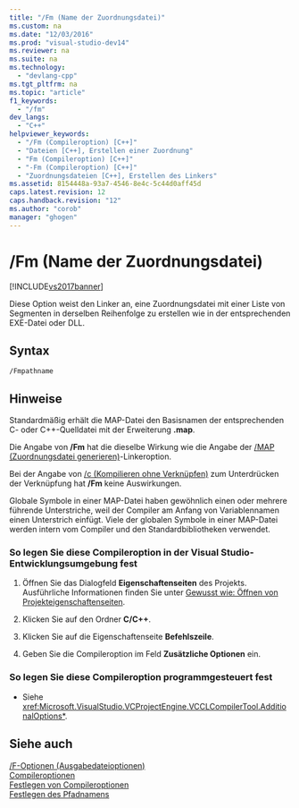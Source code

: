 ```yaml
---
title: "/Fm (Name der Zuordnungsdatei)"
ms.custom: na
ms.date: "12/03/2016"
ms.prod: "visual-studio-dev14"
ms.reviewer: na
ms.suite: na
ms.technology: 
  - "devlang-cpp"
ms.tgt_pltfrm: na
ms.topic: "article"
f1_keywords: 
  - "/fm"
dev_langs: 
  - "C++"
helpviewer_keywords: 
  - "/Fm (Compileroption) [C++]"
  - "Dateien [C++], Erstellen einer Zuordnung"
  - "Fm (Compileroption) [C++]"
  - "-Fm (Compileroption) [C++]"
  - "Zuordnungsdateien [C++], Erstellen des Linkers"
ms.assetid: 8154448a-93a7-4546-8e4c-5c44d0aff45d
caps.latest.revision: 12
caps.handback.revision: "12"
ms.author: "corob"
manager: "ghogen"
---
```

# /Fm (Name der Zuordnungsdatei)
[!INCLUDE[vs2017banner](../../assembler/inline/includes/vs2017banner.md)]

Diese Option weist den Linker an, eine Zuordnungsdatei mit einer Liste von Segmenten in derselben Reihenfolge zu erstellen wie in der entsprechenden EXE\-Datei oder DLL.  
  
## Syntax  
  
```  
/Fmpathname  
```  
  
## Hinweise  
 Standardmäßig erhält die MAP\-Datei den Basisnamen der entsprechenden C\- oder C\+\+\-Quelldatei mit der Erweiterung **.map**.  
  
 Die Angabe von **\/Fm** hat die dieselbe Wirkung wie die Angabe der [\/MAP \(Zuordnungsdatei generieren\)](../../build/reference/map-generate-mapfile.md)\-Linkeroption.  
  
 Bei der Angabe von [\/c \(Kompilieren ohne Verknüpfen\)](../../build/reference/c-compile-without-linking.md) zum Unterdrücken der Verknüpfung hat **\/Fm** keine Auswirkungen.  
  
 Globale Symbole in einer MAP\-Datei haben gewöhnlich einen oder mehrere führende Unterstriche, weil der Compiler am Anfang von Variablennamen einen Unterstrich einfügt.  Viele der globalen Symbole in einer MAP\-Datei werden intern vom Compiler und den Standardbibliotheken verwendet.  
  
### So legen Sie diese Compileroption in der Visual Studio\-Entwicklungsumgebung fest  
  
1.  Öffnen Sie das Dialogfeld **Eigenschaftenseiten** des Projekts.  Ausführliche Informationen finden Sie unter [Gewusst wie: Öffnen von Projekteigenschaftenseiten](../../misc/how-to-open-project-property-pages.md).  
  
2.  Klicken Sie auf den Ordner **C\/C\+\+**.  
  
3.  Klicken Sie auf die Eigenschaftenseite **Befehlszeile**.  
  
4.  Geben Sie die Compileroption im Feld **Zusätzliche Optionen** ein.  
  
### So legen Sie diese Compileroption programmgesteuert fest  
  
-   Siehe <xref:Microsoft.VisualStudio.VCProjectEngine.VCCLCompilerTool.AdditionalOptions*>.  
  
## Siehe auch  
 [\/F\-Optionen \(Ausgabedateioptionen\)](../../build/reference/output-file-f-options.md)   
 [Compileroptionen](../../build/reference/compiler-options.md)   
 [Festlegen von Compileroptionen](../../build/reference/setting-compiler-options.md)   
 [Festlegen des Pfadnamens](../../build/reference/specifying-the-pathname.md)